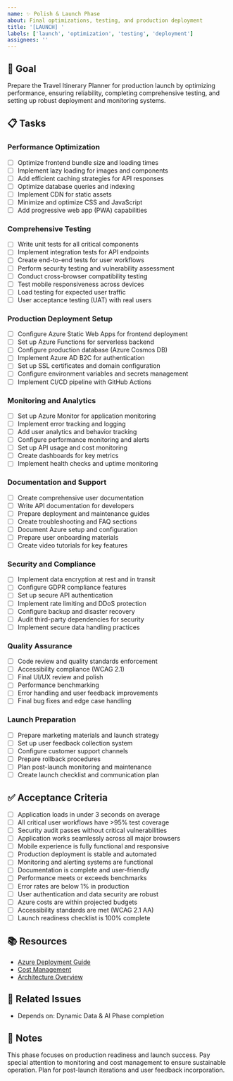 ```yaml
---
name: ✨ Polish & Launch Phase
about: Final optimizations, testing, and production deployment
title: '[LAUNCH] '
labels: ['launch', 'optimization', 'testing', 'deployment']
assignees: ''
---
```


## 🎯 Goal
Prepare the Travel Itinerary Planner for production launch by optimizing performance, ensuring reliability, completing comprehensive testing, and setting up robust deployment and monitoring systems.

## 📋 Tasks

### Performance Optimization
- [ ] Optimize frontend bundle size and loading times
- [ ] Implement lazy loading for images and components
- [ ] Add efficient caching strategies for API responses
- [ ] Optimize database queries and indexing
- [ ] Implement CDN for static assets
- [ ] Minimize and optimize CSS and JavaScript
- [ ] Add progressive web app (PWA) capabilities

### Comprehensive Testing
- [ ] Write unit tests for all critical components
- [ ] Implement integration tests for API endpoints
- [ ] Create end-to-end tests for user workflows
- [ ] Perform security testing and vulnerability assessment
- [ ] Conduct cross-browser compatibility testing
- [ ] Test mobile responsiveness across devices
- [ ] Load testing for expected user traffic
- [ ] User acceptance testing (UAT) with real users

### Production Deployment Setup
- [ ] Configure Azure Static Web Apps for frontend deployment
- [ ] Set up Azure Functions for serverless backend
- [ ] Configure production database (Azure Cosmos DB)
- [ ] Implement Azure AD B2C for authentication
- [ ] Set up SSL certificates and domain configuration
- [ ] Configure environment variables and secrets management
- [ ] Implement CI/CD pipeline with GitHub Actions

### Monitoring and Analytics
- [ ] Set up Azure Monitor for application monitoring
- [ ] Implement error tracking and logging
- [ ] Add user analytics and behavior tracking
- [ ] Configure performance monitoring and alerts
- [ ] Set up API usage and cost monitoring
- [ ] Create dashboards for key metrics
- [ ] Implement health checks and uptime monitoring

### Documentation and Support
- [ ] Create comprehensive user documentation
- [ ] Write API documentation for developers
- [ ] Prepare deployment and maintenance guides
- [ ] Create troubleshooting and FAQ sections
- [ ] Document Azure setup and configuration
- [ ] Prepare user onboarding materials
- [ ] Create video tutorials for key features

### Security and Compliance
- [ ] Implement data encryption at rest and in transit
- [ ] Configure GDPR compliance features
- [ ] Set up secure API authentication
- [ ] Implement rate limiting and DDoS protection
- [ ] Configure backup and disaster recovery
- [ ] Audit third-party dependencies for security
- [ ] Implement secure data handling practices

### Quality Assurance
- [ ] Code review and quality standards enforcement
- [ ] Accessibility compliance (WCAG 2.1)
- [ ] Final UI/UX review and polish
- [ ] Performance benchmarking
- [ ] Error handling and user feedback improvements
- [ ] Final bug fixes and edge case handling

### Launch Preparation
- [ ] Prepare marketing materials and launch strategy
- [ ] Set up user feedback collection system
- [ ] Configure customer support channels
- [ ] Prepare rollback procedures
- [ ] Plan post-launch monitoring and maintenance
- [ ] Create launch checklist and communication plan

## ✅ Acceptance Criteria

- [ ] Application loads in under 3 seconds on average
- [ ] All critical user workflows have >95% test coverage
- [ ] Security audit passes without critical vulnerabilities
- [ ] Application works seamlessly across all major browsers
- [ ] Mobile experience is fully functional and responsive
- [ ] Production deployment is stable and automated
- [ ] Monitoring and alerting systems are functional
- [ ] Documentation is complete and user-friendly
- [ ] Performance meets or exceeds benchmarks
- [ ] Error rates are below 1% in production
- [ ] User authentication and data security are robust
- [ ] Azure costs are within projected budgets
- [ ] Accessibility standards are met (WCAG 2.1 AA)
- [ ] Launch readiness checklist is 100% complete

## 📚 Resources
- [Azure Deployment Guide](../travel_itinerary_planner_summary.md#suggested-learning-path)
- [Cost Management](../travel_itinerary_planner_summary.md#cost-saving-tips)
- [Architecture Overview](../travel_itinerary_planner_summary.md#architecture-with-free-low-cost-azure-services)

## 🔗 Related Issues
<!-- Link any related issues here -->
- Depends on: Dynamic Data & AI Phase completion

## 📝 Notes
This phase focuses on production readiness and launch success. Pay special attention to monitoring and cost management to ensure sustainable operation. Plan for post-launch iterations and user feedback incorporation.